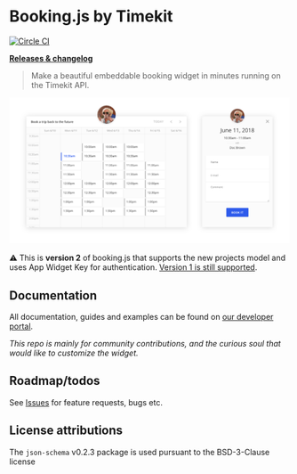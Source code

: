 # Booking.js by Timekit

[![Circle CI](https://img.shields.io/circleci/build/github/timekit-io/booking-js)](https://circleci.com/gh/timekit-io/booking-js)

[**Releases & changelog**](https://github.com/timekit-io/booking-js/releases)

> Make a beautiful embeddable booking widget in minutes running on the Timekit API.

![Booking.js Screenshot](misc/widget-screenshot.png)

⚠️ This is **version 2** of booking.js that supports the new projects model and uses App Widget Key for authentication. [Version 1 is still supported](https://github.com/timekit-io/booking-js/tree/master-v1).

## Documentation

All documentation, guides and examples can be found on [our developer portal](https://developers.timekit.io/v2/docs/booking-widget-v2).

*This repo is mainly for community contributions, and the curious soul that would like to customize the widget.*

## Roadmap/todos

See [Issues](https://github.com/timekit-io/booking-js/issues) for feature requests, bugs etc.

## License attributions

The `json-schema` v0.2.3 package is used pursuant to the BSD-3-Clause license